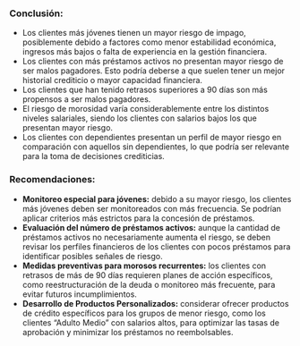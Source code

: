 ### **Conclusión:**

- Los clientes más jóvenes tienen un mayor riesgo de impago, posiblemente debido a factores como menor estabilidad económica, ingresos más bajos o falta de experiencia en la gestión financiera.
- Los clientes con más préstamos activos no presentan mayor riesgo de ser malos pagadores. Esto podría deberse a que suelen tener un mejor historial crediticio o mayor capacidad financiera.
- Los clientes que han tenido retrasos superiores a 90 días son más propensos a ser malos pagadores.
- El riesgo de morosidad varía considerablemente entre los distintos niveles salariales, siendo los clientes con salarios bajos los que presentan mayor riesgo.
- Los clientes con dependientes presentan un perfil de mayor riesgo en comparación con aquellos sin dependientes, lo que podría ser relevante para la toma de decisiones crediticias.

### **Recomendaciones:**

- **Monitoreo especial para jóvenes:** debido a su mayor riesgo, los clientes más jóvenes deben ser monitoreados con más frecuencia. Se podrían aplicar criterios más estrictos para la concesión de préstamos.
- **Evaluación del número de préstamos activos:** aunque la cantidad de préstamos activos no necesariamente aumenta el riesgo, se deben revisar los perfiles financieros de los clientes con pocos préstamos para identificar posibles señales de riesgo.
- **Medidas preventivas para morosos recurrentes:** los clientes con retrasos de más de 90 días requieren planes de acción específicos, como reestructuración de la deuda o monitoreo más frecuente, para evitar futuros incumplimientos.
- **Desarrollo de Productos Personalizados:** considerar ofrecer productos de crédito específicos para los grupos de menor riesgo, como los clientes “Adulto Medio” con salarios altos, para optimizar las tasas de aprobación y minimizar los préstamos no reembolsables.
